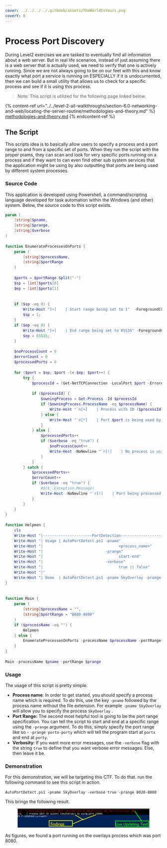 ```yaml
---
cover: ../../../../.gitbook/assets/TheWorldIsYours.png
coverY: 0
---
```


# Process Port Discovery

During Level2 exercises we are tasked to eventually find all information about a web server. But in real life scenarios, instead of just assuming there is a web server that is actually used, we need to verify that one is actively running. Since we are not always going to be on our feet with this and know exactly what port a service is running on ESPECIALLY if it is undocumented, then we can build a small utility that allows us to check for a specific process and see if it is using this process.

> Note: This script is utilized for the following page linked below.

{% content-ref url="../../level-2-all-walkthroughs/section-6.0-networking-and-web/locating-the-server-routine/methodologies-and-theory.md" %}
[methodologies-and-theory.md](../../level-2-all-walkthroughs/section-6.0-networking-and-web/locating-the-server-routine/methodologies-and-theory.md)
{% endcontent-ref %}

## The Script

This scripts idea is to basically allow users to specify a process and a port range to and from a specific set of ports. When they run the script with the proper prams, they can scan and look for very specific ports running on a process and if they want to can even find other sub system services that the application might be using by also outputting that ports are being used by different system processes.

### Source Code

This application is developed using Powershell, a command/scripting language developed for task automation within the Windows (and other) system. Below, the source code to this script exists.

```powershell
param (
    [string]$pname,
    [string]$prange,
    [string]$verbose
)

function EnumerateProcessesOnPorts {
    param (
        [string]$processName,
        [string]$portRange
    )

    $ports = $portRange.Split("-")
    $sp = [int]$ports[0]
    $ep = [int]$ports[1]

    
    if ($sp -eq 0) {
        Write-Host "[+]    | Start range being set to 1"  -ForegroundColor Red -BackgroundColor Black
        $sp = 1;
    } 
    if ($ep -eq 0) {
        Write-Host "[+]    | End range being set to 65535" -ForegroundColor Red -BackgroundColor Black
        $ep = 65535;
    }

    $noProcessCount = 0
    $errorCount = 0
    $processedPorts = 0

    for ($port = $sp; $port -le $ep; $port++) {
        try {
            $processId = (Get-NetTCPConnection -LocalPort $port -ErrorAction Stop).OwningProcess

            if ($processId) {
                $owningProcess = Get-Process -Id $processId
                if ($owningProcess.ProcessName -eq $processName) {
                    Write-Host "`n[+]    | Process with ID ($processId) ($($owningProcess.ProcessName)) is using port [$port]" -ForegroundColor White -BackgroundColor Black
                } else {
                    Write-Host "`n[*]    | Port $port is being used by a different process ($($owningProcess.ProcessName))" -ForegroundColor Yellow -BackgroundColor Black
                }
            } else {
                $processedPorts++
                if ($verbose -eq "true") {
                    $noProcessCount++
                    Write-Host -NoNewline "`r[!]    | No process is using port $port. (NoProcCount: $noProcessCount, NonExistent: $errorCount, Ports Processed: $processedPorts)" -ForegroundColor Red -BackgroundColor Black
                }
            }
        } catch {
            $processedPorts++
            $errorCount++
            if ($verbose -eq "true") {
                #$($_.Exception.Message) 
                Write-Host -NoNewline "`r[!]    | Port being processed '$port' (NoProcCount: $noProcessCount, NonExistent: $errorCount, Ports Processed: $processedPorts)" -ForegroundColor Red -BackgroundColor Black
            }
        }
    }
}

function Helpmen {
    cls
    Write-Host "|----------------------PortDetection---------------------------|"
    Write-Host "| Usage | AutoPortDetect.ps1 -pname" 
    Write-Host "|                                  <process_name>"
    Write-Host "|                            -prange"
    Write-Host "|                                  start-end"
    Write-Host "|                            -verbose"
    Write-Host "|                                  true || false"
    Write-Host "|"
    Write-Host "| Demo  | AutoPortDetect.ps1 -pname SkyOverlay -prange 8080-8090"
}


function Main {
    param (
        [string]$processName = "",
        [string]$portRange = "8080-8090"
    )
    if ($processName -eq "") {
        Helpmen
    } else {
        EnumerateProcessesOnPorts -processName $processName -portRange $portRange
    }
}

Main -processName $pname -portRange $prange
```

### Usage

The usage of this script is pretty simple.&#x20;

* **Process name**: In order to get started, you should specify a process name which is required. To do this, use the key `-pname` followed by the process name without the file extension. For example `-pname SkyOverlay` will allow you to specify the process `SkyOverlay` .
* &#x20;**Port Range:** The second most helpful tool is going to be the port range specification. You can tell the script to start and end at a specific range using the `-prange` argument. To do this, simply specify the port range like so - `-prange portx-porty` which will tell the program start at `portx` and end at `porty`.
* **Verbosity**: If you want more error messages, use the `-verbose` flag with the string `true` to define that you want verbose error messages. Else, then leave it be.

### Demonstration

For this demonstration, we will be targeting this CTF. To do that. run the following command to see this script in action.

`AutoPortDetect.ps1 -pname SkyOverlay -verbose true -prange 8020-8080`

This brings the following result.

<figure><img src="../../../../.gitbook/assets/OutputPowershellScript.png" alt=""><figcaption></figcaption></figure>

As figures, we found a port running on the overlays process which was port 8080.&#x20;
